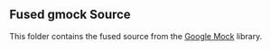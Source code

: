 ## Fused gmock Source

This folder contains the fused source from the [Google Mock](https://github.com/google/googletest) library.
